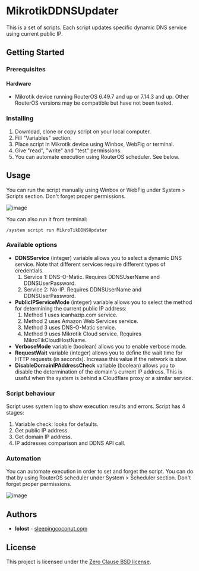 

# MikrotikDDNSUpdater
This is a set of scripts. Each script updates specific dynamic DNS service using current public IP.

## Getting Started
### Prerequisites
#### Hardware
- Mikrotik device running RouterOS 6.49.7 and up or 7.14.3 and up. Other RouterOS versions may be compatible but have not been tested.

### Installing
1. Download, clone or copy script on your local computer.
2. Fill "Variables" section.
4. Place script in Mikrotik device using Winbox, WebFig or terminal.
5. Give "read", "write" and "test" permissions.
5. You can automate execution using RouterOS scheduler. See below.

## Usage
You can run the script manually using Winbox or WebFig under System > Scripts section. Don't forget proper permissions.

![image](https://user-images.githubusercontent.com/38651148/183600649-9958dad6-2fa5-4dff-9530-85a5a96cb44d.png)

You can also run it from terminal:
```
/system script run MikroTikDDNSUpdater
```

### Available options
- **DDNSService** (integer) variable allows you to select a dynamic DNS service. Note that different services require different types of credentials.
    1. Service 1: DNS-O-Matic. Requires DDNSUserName and DDNSUserPassword.
    2. Service 2: No-IP. Requires DDNSUserName and DDNSUserPassword.
- **PublicIPServiceMode** (integer) variable allows you to select the method for determining the current public IP address: 
    1. Method 1 uses icanhazip.com service.
    2. Method 2 uses Amazon Web Services service.
    3. Method 3 uses DNS-O-Matic service.
    9. Method 9 uses Mikrotik Cloud service. Requires MikroTikCloudHostName.
- **VerboseMode** variable (boolean) allows you to enable verbose mode.
- **RequestWait** variable (integer) allows you to define the wait time for HTTP requests (in seconds). Increase this value if the network is slow.
- **DisableDomainIPAddressCheck** variable (boolean) allows you to disable the determination of the domain's current IP address. This is useful when the system is behind a Cloudflare proxy or a similar service.


### Script behaviour
Script uses system log to show execution results and errors.
Script has 4 stages:
1. Variable check: looks for defaults.
2. Get public IP address.
3. Get domain IP address.
4. IP addresses comparison and DDNS API call.

### Automation
You can automate execution in order to set and forget the script. You can do that by using RouterOS scheduler under System > Scheduler section. Don't forget proper permissions.

![image](https://user-images.githubusercontent.com/38651148/183600386-e1aa462d-2886-4f6c-be03-1efa5480a4e0.png)

## Authors
* **lolost** - [sleepingcoconut.com](https://sleepingcoconut.com/)

## License
This project is licensed under the [Zero Clause BSD license](https://opensource.org/licenses/0BSD).